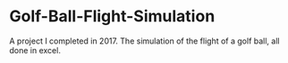 # Golf-Ball-Flight-Simulation
A project I completed in 2017. The simulation of the flight of a golf ball, all done in excel. 

